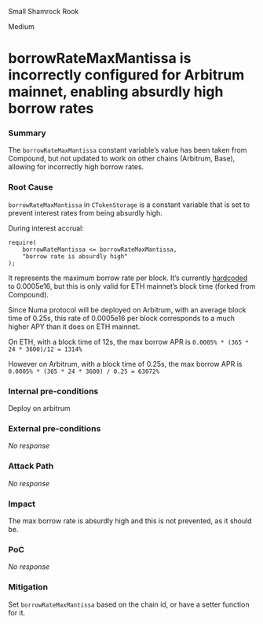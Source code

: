 Small Shamrock Rook

Medium

# borrowRateMaxMantissa is incorrectly configured for Arbitrum mainnet, enabling absurdly high borrow rates

### Summary

The `borrowRateMaxMantissa` constant variable’s value has been taken from Compound, but not updated to work on other chains (Arbitrum, Base), allowing for incorrectly high borrow rates.

### Root Cause

`borrowRateMaxMantissa` in `CTokenStorage` is a constant variable that is set to prevent interest rates from being absurdly high.

During interest accrual:

```solidity
require(
    borrowRateMantissa <= borrowRateMaxMantissa,
    "borrow rate is absurdly high"
);
```

It represents the maximum borrow rate per block. It’s currently [hardcoded](https://github.com/NumaMoney/Numa/blob/c6476d828f556967e64410b5c11c1f2cd77220c7/contracts/lending/CTokenInterfaces.sol#L30-L31) to 0.0005e16, but this is only valid for ETH mainnet’s block time (forked from Compound).

Since Numa protocol will be deployed on Arbitrum, with an average block time of 0.25s, this rate of 0.0005e16 per block corresponds to a much higher APY than it does on ETH mainnet.

On ETH, with a block time of 12s, the max borrow APR is `0.0005% * (365 * 24 * 3600)/12 = 1314%` 

However on Arbitrum, with a block time of 0.25s, the max borrow APR is `0.0005% * (365 * 24 * 3600) / 0.25 = 63072%`

### Internal pre-conditions

Deploy on arbitrum

### External pre-conditions

_No response_

### Attack Path

_No response_

### Impact

The max borrow rate is absurdly high and this is not prevented, as it should be.

### PoC

_No response_

### Mitigation

Set `borrowRateMaxMantissa` based on the chain id, or have a setter function for it.